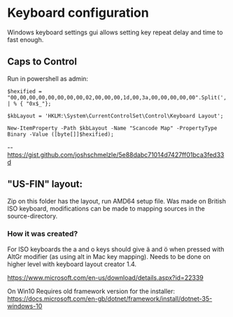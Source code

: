 # Keyboard configuration
Windows keyboard settings gui allows setting key repeat delay and time to fast enough.

## Caps to Control
Run in powershell as admin:
```
$hexified = "00,00,00,00,00,00,00,00,02,00,00,00,1d,00,3a,00,00,00,00,00".Split(',') | % { "0x$_"};

$kbLayout = 'HKLM:\System\CurrentControlSet\Control\Keyboard Layout';

New-ItemProperty -Path $kbLayout -Name "Scancode Map" -PropertyType Binary -Value ([byte[]]$hexified);
```

-- https://gist.github.com/joshschmelzle/5e88dabc71014d7427ff01bca3fed33d

## "US-FIN" layout:

Zip on this folder has the layout, run AMD64 setup file. Was made on British ISO keyboard, modifications can be made to mapping sources in the source-directory.

### How it was created?

For ISO keyboards the a and o keys should give ä and ö when pressed with AltGr modifier (as using alt in Mac key mapping). Needs to be done on higher level with keyboard layout creator 1.4.

https://www.microsoft.com/en-us/download/details.aspx?id=22339

On Win10 Requires old framework version for the installer: https://docs.microsoft.com/en-gb/dotnet/framework/install/dotnet-35-windows-10



